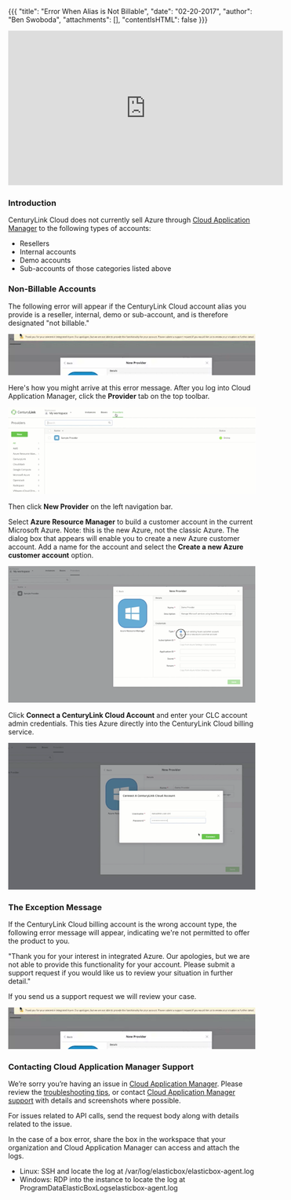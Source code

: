 {{{
"title": "Error When Alias is Not Billable",
"date": "02-20-2017",
"author": "Ben Swoboda",
"attachments": [],
"contentIsHTML": false
}}}

<iframe width="560" height="315" src="https://player.vimeo.com/video/204243772" frameborder="0" allowfullscreen></iframe>

### Introduction

CenturyLink Cloud does not currently sell Azure through [Cloud Application Manager](https://www.ctl.io/cloud-application-manager) to the following types of accounts:
* Resellers
* Internal accounts
* Demo accounts
* Sub-accounts of those categories listed above

### Non-Billable Accounts

The following error will appear if the CenturyLink Cloud account alias you provide is a reseller, internal, demo or sub-account, and is therefore designated "not billable."

![Cloud Application Manager Error: Account Not Billable](../../images/cloud-application-manager-billable2.png)

Here's how you might arrive at this error message. After you log into Cloud Application Manager, click the **Provider** tab on the top toolbar.

![Cloud Application Manager Create New Provider](../../images/cloud-application-manager-error3.png)

Then click **New Provider** on the left navigation bar.

Select **Azure Resource Manager** to build a customer account in the current Microsoft Azure. Note: this is the new Azure, not the classic Azure. The dialog box that appears will enable you to create a new Azure customer account. Add a name for the account and select the **Create a new Azure customer account** option.

![Cloud Application Manager New Provider Details](../../images/cloud-application-manager-error4.png)

Click **Connect a CenturyLink Cloud Account** and enter your CLC account admin credentials. This ties Azure directly into the CenturyLink Cloud billing service.

![Connect New Provider to a CenturyLink Cloud Account](../../images/cloud-application-manager-error5.png)

### The Exception Message

If the CenturyLink Cloud billing account is the wrong account type, the following error message will appear, indicating we're not permitted to offer the product to you.

"Thank you for your interest in integrated Azure. Our apologies, but we are not able to provide this functionality for your account. Please submit a support request if you would like us to review your situation in further detail."

If you send us a support request we will review your case.

![Cloud Application Manager Error: Account Not Billable](../../images/cloud-application-manager-billable2.png)

### Contacting Cloud Application Manager Support

We’re sorry you’re having an issue in [Cloud Application Manager](https://www.ctl.io/cloud-application-manager/). Please review the [troubleshooting tips](./troubleshooting-tips.md), or contact [Cloud Application Manager support](mailto:cloudsupport@centurylink.com) with details and screenshots where possible.

For issues related to API calls, send the request body along with details related to the issue.

In the case of a box error, share the box in the workspace that your organization and Cloud Application Manager can access and attach the logs.
* Linux: SSH and locate the log at /var/log/elasticbox/elasticbox-agent.log
* Windows: RDP into the instance to locate the log at ProgramDataElasticBoxLogselasticbox-agent.log
